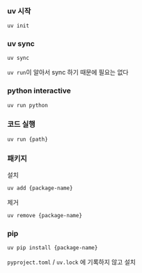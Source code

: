 ### uv 시작

```bash
uv init
```

### uv sync

```bash
uv sync
```

`uv run`이 알아서 sync 하기 때문에 필요는 없다

### python interactive

```bash
uv run python
```

### 코드 실행

```bash
uv run {path}
```

### 패키지

설치

```bash
uv add {package-name}
```

제거

```bash
uv remove {package-name}
```

### pip

```bash
uv pip install {package-name}
```

`pyproject.toml` / `uv.lock` 에 기록하지 않고 설치